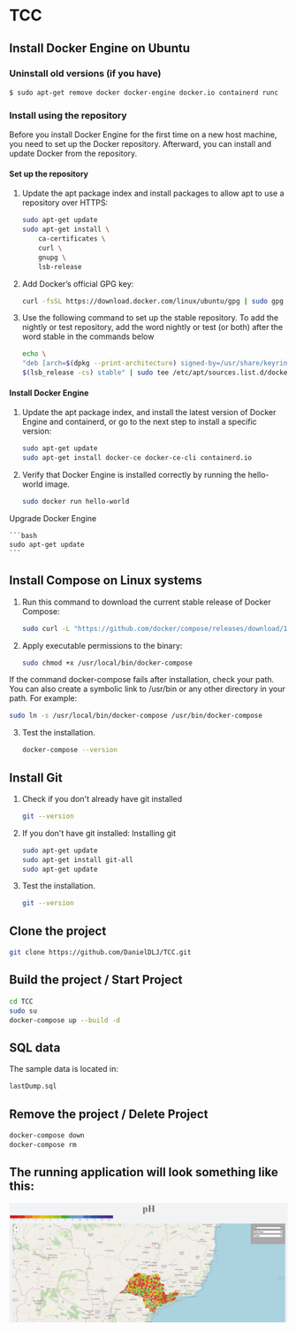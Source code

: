 # TCC

## Install Docker Engine on Ubuntu

### Uninstall old versions (if you have)
```bash
$ sudo apt-get remove docker docker-engine docker.io containerd runc
```

### Install using the repository
Before you install Docker Engine for the first time on a new host machine, you need to set up the Docker repository. Afterward, you can install and update Docker from the repository.

#### Set up the repository
1. Update the apt package index and install packages to allow apt to use a repository over HTTPS:
    ```bash
    sudo apt-get update
    sudo apt-get install \
        ca-certificates \
        curl \
        gnupg \
        lsb-release
    ```
2. Add Docker’s official GPG key:
    ```bash
    curl -fsSL https://download.docker.com/linux/ubuntu/gpg | sudo gpg --dearmor -o /usr/share/keyrings/docker-archive-keyring.gpg
    ```

3. Use the following command to set up the stable repository. To add the nightly or test repository, add the word nightly or test (or both) after the word stable in the commands below
    ```bash
    echo \
    "deb [arch=$(dpkg --print-architecture) signed-by=/usr/share/keyrings/docker-archive-keyring.gpg] https://download.docker.com/linux/ubuntu \
    $(lsb_release -cs) stable" | sudo tee /etc/apt/sources.list.d/docker.list > /dev/null
    ```
#### Install Docker Engine
1. Update the apt package index, and install the latest version of Docker Engine and containerd, or go to the next step to install a specific version:
    ```bash
    sudo apt-get update
    sudo apt-get install docker-ce docker-ce-cli containerd.io
    ```
2. Verify that Docker Engine is installed correctly by running the hello-world image.
    ```bash
    sudo docker run hello-world
    ```

Upgrade Docker Engine

    ```bash
    sudo apt-get update
    ```


## Install Compose on Linux systems

1. Run this command to download the current stable release of Docker Compose:
    ```bash
    sudo curl -L "https://github.com/docker/compose/releases/download/1.29.2/docker-compose-$(uname -s)-$(uname -m)" -o /usr/local/bin/docker-compose
    ```

2. Apply executable permissions to the binary:
    ```bash
    sudo chmod +x /usr/local/bin/docker-compose
    ```

If the command docker-compose fails after installation, check your path. You can also create a symbolic link to /usr/bin or any other directory in your path.
For example:
```bash
sudo ln -s /usr/local/bin/docker-compose /usr/bin/docker-compose
```

3. Test the installation.
    ```bash
    docker-compose --version
    ```

## Install Git
1. Check if you don't already have git installed
    ```bash
    git --version
    ```

2. If you don't have git installed: Installing git
    ```bash
    sudo apt-get update
    sudo apt-get install git-all
    sudo apt-get update
    ```

2. Test the installation.
    ```bash
    git --version
    ```

## Clone the project
```bash
git clone https://github.com/DanielDLJ/TCC.git
```

## Build the project / Start Project
```bash
cd TCC
sudo su
docker-compose up --build -d
```

## SQL data
The sample data is located in:
```bash
lastDump.sql
```

## Remove the project / Delete Project
```bash
docker-compose down
docker-compose rm
```

## The running application will look something like this:
![map](/images/map.png)
